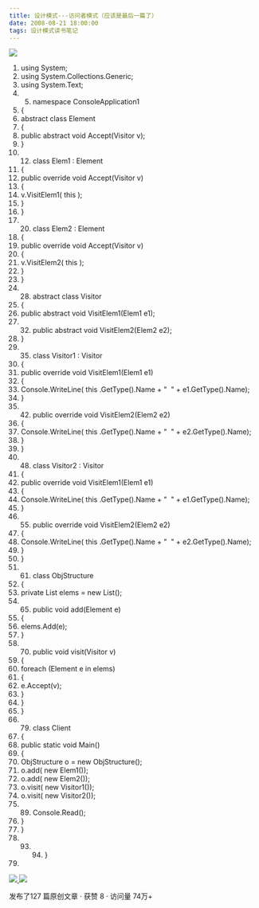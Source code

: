 ```yaml
---
title: 设计模式---访问者模式（应该是最后一篇了）
date: 2008-08-21 18:00:00
tags: 设计模式读书笔记
---
```

![](https://p-blog.csdn.net/images/p_blog_csdn_net/cuipengfei1/EntryImages/20080821/ClassDiagram1.jpg)

  1. using  System; 
  2. using  System.Collections.Generic; 
  3. using  System.Text; 
  4.   5. namespace  ConsoleApplication1 
  6. { 
  7. abstract  class  Element 
  8. { 
  9. public  abstract  void  Accept(Visitor v); 
  10. } 
  11.   12. class  Elem1 : Element 
  13. { 
  14. public  override  void  Accept(Visitor v) 
  15. { 
  16. v.VisitElem1(  this  ); 
  17. } 
  18. } 
  19.   20. class  Elem2 : Element 
  21. { 
  22. public  override  void  Accept(Visitor v) 
  23. { 
  24. v.VisitElem2(  this  ); 
  25. } 
  26. } 
  27.   28. abstract  class  Visitor 
  29. { 
  30. public  abstract  void  VisitElem1(Elem1 e1); 
  31.   32. public  abstract  void  VisitElem2(Elem2 e2); 
  33. } 
  34.   35. class  Visitor1 : Visitor 
  36. { 
  37. public  override  void  VisitElem1(Elem1 e1) 
  38. { 
  39. Console.WriteLine(  this  .GetType().Name +  "  "  + e1.GetType().Name); 
  40. } 
  41.   42. public  override  void  VisitElem2(Elem2 e2) 
  43. { 
  44. Console.WriteLine(  this  .GetType().Name +  "  "  + e2.GetType().Name); 
  45. } 
  46. } 
  47.   48. class  Visitor2 : Visitor 
  49. { 
  50. public  override  void  VisitElem1(Elem1 e1) 
  51. { 
  52. Console.WriteLine(  this  .GetType().Name +  "  "  + e1.GetType().Name); 
  53. } 
  54.   55. public  override  void  VisitElem2(Elem2 e2) 
  56. { 
  57. Console.WriteLine(  this  .GetType().Name +  "  "  + e2.GetType().Name); 
  58. } 
  59. } 
  60.   61. class  ObjStructure 
  62. { 
  63. private  List<Element> elems =  new  List<Element>(); 
  64.   65. public  void  add(Element e) 
  66. { 
  67. elems.Add(e); 
  68. } 
  69.   70. public  void  visit(Visitor v) 
  71. { 
  72. foreach  (Element e  in  elems) 
  73. { 
  74. e.Accept(v); 
  75. } 
  76. } 
  77. } 
  78.   79. class  Client 
  80. { 
  81. public  static  void  Main() 
  82. { 
  83. ObjStructure o =  new  ObjStructure(); 
  84. o.add(  new  Elem1()); 
  85. o.add(  new  Elem2()); 
  86. o.visit(  new  Visitor1()); 
  87. o.visit(  new  Visitor2()); 
  88.   89. Console.Read(); 
  90. } 
  91. } 
  92.   93.   94. } 
  95. 

[ ![](https://profile.csdnimg.cn/5/2/5/3_cuipengfei1)
![](https://g.csdnimg.cn/static/user-reg-year/1x/11.png)
](https://blog.csdn.net/cuipengfei1)



发布了127 篇原创文章  ·  获赞 8  ·  访问量 74万+

